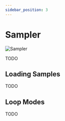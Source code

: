 ```yaml
---
sidebar_position: 3
---
```


# Sampler

![Sampler](/img/editor/sampler.png)

TODO

## Loading Samples

TODO

## Loop Modes

TODO